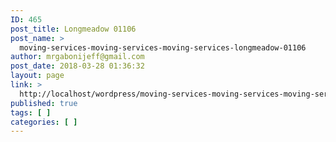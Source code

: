 ```yaml
---
ID: 465
post_title: Longmeadow 01106
post_name: >
  moving-services-moving-services-moving-services-longmeadow-01106
author: mrgabonijeff@gmail.com
post_date: 2018-03-28 01:36:32
layout: page
link: >
  http://localhost/wordpress/moving-services-moving-services-moving-services-longmeadow-01106/
published: true
tags: [ ]
categories: [ ]
---
```

